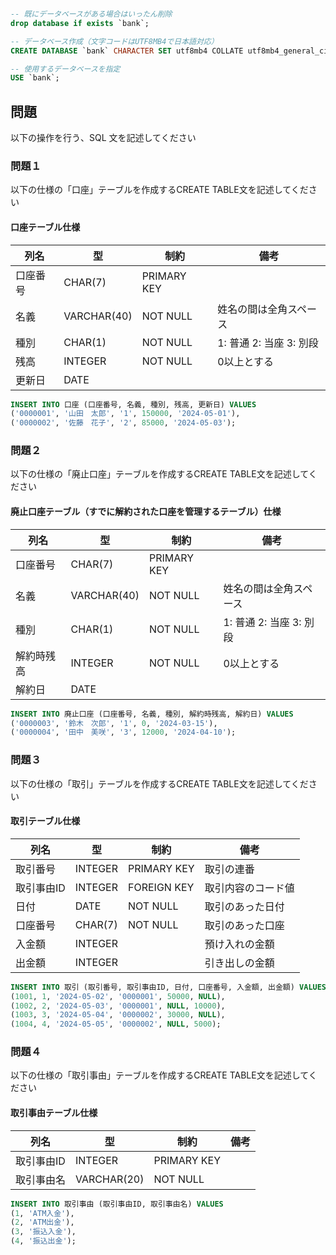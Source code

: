 ```sql

-- 既にデータベースがある場合はいったん削除
drop database if exists `bank`;

-- データベース作成（文字コードはUTF8MB4で日本語対応）
CREATE DATABASE `bank` CHARACTER SET utf8mb4 COLLATE utf8mb4_general_ci;

-- 使用するデータベースを指定
USE `bank`;

```

## 問題

以下の操作を行う、SQL 文を記述してください  
  

### 問題１

以下の仕様の「口座」テーブルを作成するCREATE TABLE文を記述してください

#### 口座テーブル仕様

| 列名   | 型           | 制約          | 備考                  |
| ---- | ----------- | ----------- | ------------------- |
| 口座番号 | CHAR(7)     | PRIMARY KEY |                     |
| 名義   | VARCHAR(40) | NOT NULL    | 姓名の間は全角スペース         |
| 種別   | CHAR(1)     | NOT NULL    | 1: 普通  2: 当座  3: 別段 |
| 残高   | INTEGER     | NOT NULL    | 0以上とする              |
| 更新日  | DATE        |             |                     |

```sql
INSERT INTO 口座 (口座番号, 名義, 種別, 残高, 更新日) VALUES
('0000001', '山田　太郎', '1', 150000, '2024-05-01'),
('0000002', '佐藤　花子', '2', 85000, '2024-05-03');
```

### 問題２

以下の仕様の「廃止口座」テーブルを作成するCREATE TABLE文を記述してください

#### 廃止口座テーブル（すでに解約された口座を管理するテーブル）仕様

| 列名    | 型           | 制約          | 備考                  |
| ----- | ----------- | ----------- | ------------------- |
| 口座番号  | CHAR(7)     | PRIMARY KEY |                     |
| 名義    | VARCHAR(40) | NOT NULL    | 姓名の間は全角スペース         |
| 種別    | CHAR(1)     | NOT NULL    | 1: 普通  2: 当座  3: 別段 |
| 解約時残高 | INTEGER     | NOT NULL    | 0以上とする              |
| 解約日   | DATE        |             |                     |


```sql
INSERT INTO 廃止口座 (口座番号, 名義, 種別, 解約時残高, 解約日) VALUES
('0000003', '鈴木　次郎', '1', 0, '2024-03-15'),
('0000004', '田中　美咲', '3', 12000, '2024-04-10');
```
### 問題３

以下の仕様の「取引」テーブルを作成するCREATE TABLE文を記述してください

#### 取引テーブル仕様


| 列名     | 型       | 制約          | 備考        |
| ------ | ------- | ----------- | --------- |
| 取引番号   | INTEGER | PRIMARY KEY | 取引の連番     |
| 取引事由ID | INTEGER | FOREIGN KEY | 取引内容のコード値 |
| 日付     | DATE    | NOT NULL    | 取引のあった日付  |
| 口座番号   | CHAR(7) | NOT NULL    | 取引のあった口座  |
| 入金額    | INTEGER |             | 預け入れの金額   |
| 出金額    | INTEGER |             | 引き出しの金額   |

```sql
INSERT INTO 取引 (取引番号, 取引事由ID, 日付, 口座番号, 入金額, 出金額) VALUES
(1001, 1, '2024-05-02', '0000001', 50000, NULL),
(1002, 2, '2024-05-03', '0000001', NULL, 10000),
(1003, 3, '2024-05-04', '0000002', 30000, NULL),
(1004, 4, '2024-05-05', '0000002', NULL, 5000);
```

### 問題４

以下の仕様の「取引事由」テーブルを作成するCREATE TABLE文を記述してください

#### 取引事由テーブル仕様


| 列名     | 型           | 制約          | 備考 |
| ------ | ----------- | ----------- | -- |
| 取引事由ID | INTEGER     | PRIMARY KEY |    |
| 取引事由名  | VARCHAR(20) | NOT NULL    |    |

```sql
INSERT INTO 取引事由 (取引事由ID, 取引事由名) VALUES
(1, 'ATM入金'),
(2, 'ATM出金'),
(3, '振込入金'),
(4, '振込出金');
```